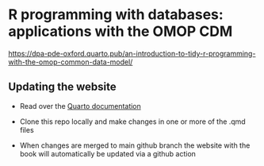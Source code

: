 # R programming with databases: applications with the OMOP CDM

<https://dpa-pde-oxford.quarto.pub/an-introduction-to-tidy-r-programming-with-the-omop-common-data-model/>

## Updating the website

-   Read over the [Quarto documentation](https://quarto.org/docs/books/)

-   Clone this repo locally and make changes in one or more of the .qmd files 

-   When changes are merged to main github branch the website with the book will automatically be updated via a github action

